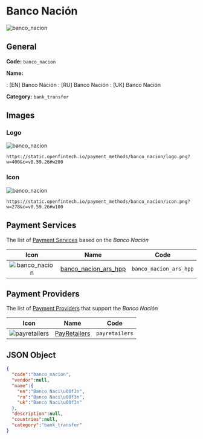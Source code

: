 
# Banco Nación 
![banco_nacion](https://static.openfintech.io/payment_methods/banco_nacion/logo.png?w=400&c=v0.59.26#w200)  

## General 
**Code:** `banco_nacion` 
 
**Name:** 
 
:	[EN] Banco Nación 
:	[RU] Banco Nación 
:	[UK] Banco Nación 
 
**Category:** `bank_transfer` 
 

## Images 

### Logo 
![banco_nacion](https://static.openfintech.io/payment_methods/banco_nacion/logo.png?w=400&c=v0.59.26#w200)  

```
https://static.openfintech.io/payment_methods/banco_nacion/logo.png?w=400&c=v0.59.26#w200
```  

### Icon 
![banco_nacion](https://static.openfintech.io/payment_methods/banco_nacion/icon.png?w=278&c=v0.59.26#w100)  

```
https://static.openfintech.io/payment_methods/banco_nacion/icon.png?w=278&c=v0.59.26#w100
```  

## Payment Services 
 
The list of [Payment Services](/payment-services/) based on the _Banco Nación_ 

|Icon|Name|Code| 
|:---:|:---:|:---:| 
|![banco_nacion](https://static.openfintech.io/payment_methods/banco_nacion/icon.png?w=278&c=v0.59.26#w100) |[banco_nacion_ars_hpp](/payment-services/banco_nacion_ars_hpp/)|`banco_nacion_ars_hpp`| 
 

## Payment Providers 
 
The list of [Payment Providers](/payment-providers/) that support the _Banco Nación_ 

|Icon|Name|Code| 
|:---:|:---:|:---:| 
|![payretailers](https://static.openfintech.io/payment_providers/payretailers/icon.svg?w=278&c=v0.59.26#w100) |[PayRetailers](/payment-providers/payretailers/)|`payretailers`| 
 

## JSON Object 

```json
{
  "code":"banco_nacion",
  "vendor":null,
  "name":{
    "en":"Banco Naci\u00f3n",
    "ru":"Banco Naci\u00f3n",
    "uk":"Banco Naci\u00f3n"
  },
  "description":null,
  "countries":null,
  "category":"bank_transfer"
}
```  
